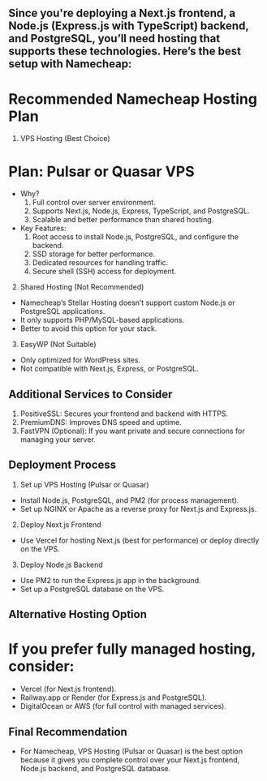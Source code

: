 ## Since you're deploying a Next.js frontend, a Node.js (Express.js with TypeScript) backend, and PostgreSQL, you’ll need hosting that supports these technologies. Here’s the best setup with Namecheap:

# Recommended Namecheap Hosting Plan

1. VPS Hosting (Best Choice)

# Plan: Pulsar or Quasar VPS

- Why?
  1. Full control over server environment.
  2. Supports Next.js, Node.js, Express, TypeScript, and PostgreSQL.
  3. Scalable and better performance than shared hosting.
- Key Features:
  1. Root access to install Node.js, PostgreSQL, and configure the backend.
  2. SSD storage for better performance.
  3. Dedicated resources for handling traffic.
  4. Secure shell (SSH) access for deployment.

2. Shared Hosting (Not Recommended)

- Namecheap’s Stellar Hosting doesn’t support custom Node.js or PostgreSQL applications.
- It only supports PHP/MySQL-based applications.
- Better to avoid this option for your stack.

3. EasyWP (Not Suitable)

- Only optimized for WordPress sites.
- Not compatible with Next.js, Express, or PostgreSQL.

## Additional Services to Consider

1. PositiveSSL: Secures your frontend and backend with HTTPS.
2. PremiumDNS: Improves DNS speed and uptime.
3. FastVPN (Optional): If you want private and secure connections for managing your server.

## Deployment Process

1. Set up VPS Hosting (Pulsar or Quasar)

- Install Node.js, PostgreSQL, and PM2 (for process management).
- Set up NGINX or Apache as a reverse proxy for Next.js and Express.js.

2. Deploy Next.js Frontend

- Use Vercel for hosting Next.js (best for performance) or deploy directly on the VPS.

3. Deploy Node.js Backend

- Use PM2 to run the Express.js app in the background.
- Set up a PostgreSQL database on the VPS.

## Alternative Hosting Option

# If you prefer fully managed hosting, consider:

- Vercel (for Next.js frontend).
- Railway.app or Render (for Express.js and PostgreSQL).
- DigitalOcean or AWS (for full control with managed services).

## Final Recommendation

- For Namecheap, VPS Hosting (Pulsar or Quasar) is the best option because it gives you complete control over your Next.js frontend, Node.js backend, and PostgreSQL database.
